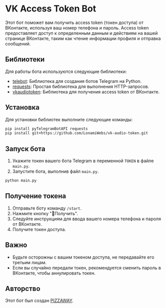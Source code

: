 # VK Access Token Bot

Этот бот поможет вам получить access token (токен доступа) от ВКонтакте, используя ваш номер телефона и пароль. Access token предоставляет доступ к определенным данным и действиям на вашей странице ВКонтакте, таким как чтение информации профиля и отправка сообщений.

## Библиотеки

Для работы бота используются следующие библиотеки:

- [telebot](https://github.com/eternnoir/pyTelegramBotAPI): Библиотека для создания ботов Telegram на Python.
- [requests](https://github.com/psf/requests): Простая библиотека для выполнения HTTP-запросов.
- [vkaudiotoken](https://github.com/LonamiWebs/vk-audio-token): Библиотека для получения access token от ВКонтакте.

## Установка

Для установки библиотек выполните следующие команды:

```bash
pip install pyTelegramBotAPI requests
pip install git+https://github.com/LonamiWebs/vk-audio-token.git
```

## Запуск бота

1. Укажите токен вашего бота Telegram в переменной `TOKEN` в файле `main.py`.
2. Запустите бота, выполнив файл `main.py`.

```bash
python main.py
```

## Получение токена

1. Отправьте боту команду `/start`.
2. Нажмите кнопку "📄Получить".
3. Следуйте инструкциям для ввода вашего номера телефона и пароля от ВКонтакте.
4. Получите токен доступа.

## Важно

- Будьте осторожны с вашим токеном доступа, не передавайте его третьим лицам.
- Если вы случайно передали токен, рекомендуется сменить пароль в ВКонтакте, чтобы аннулировать токен.

## Авторство

Этот бот был создан [PIZZAWAY](https://t.me/pizzaway).
